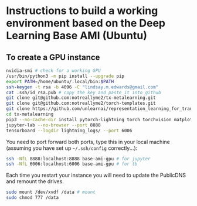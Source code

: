 # Instructions to build a working environment based on the Deep Learning Base AMI (Ubuntu)

## To create a GPU instance


```bash
nvidia-smi # check for a working GPU
/usr/bin/python3 -m pip install --upgrade pip
export PATH=/home/ubuntu/.local/bin:$PATH
ssh-keygen -t rsa -b 4096 -C "lindsay.m.edwards@gmail.com"
cat .ssh/id_rsa.pub # copy the key and paste it into github
git clone git@github.com:notreallyme2/tx-metalearning.git
git clone git@github.com:notreallyme2/torch-templates.git
git clone https://github.com/unlearnai/representation_learning_for_transcriptomics.git
cd tx-metalearning
pip3 --no-cache-dir install pytorch-lightning torch torchvision matplotlib jupyter jupyterlab
jupyter-lab --no-browser --port 8888
tensorboard --logdir lightning_logs/ --port 6006
```

You need to port forward both ports, type this in your local machine (assuming you have set up `~/.ssh/config` correctly...):  
```bash
ssh -NfL 8888:localhost:8888 base-ami-gpu # for jupyter 
ssh -NfL 6006:localhost:6006 base-ami-gpu # for tb 
```

Each time you restart your instance you will need to update the PublicDNS and remount the drives.

``` bash
sudo mount /dev/xvdf /data # mount
sudo chmod 777 /data
```
